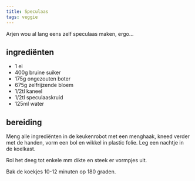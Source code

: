 ```yaml
---
title: Speculaas
tags: veggie
---
```


Arjen wou al lang eens zelf speculaas maken, ergo...

## ingrediënten

* 1 ei
* 400g bruine suiker
* 175g ongezouten boter
* 675g zelfrijzende bloem
* 1/2tl kaneel
* 1/2tl speculaaskruid
* 125ml water

## bereiding

Meng alle ingrediënten in de keukenrobot met een menghaak, kneed verder met de handen, vorm een bol en wikkel in plastic folie. Leg een nachtje in de koelkast.

Rol het deeg tot enkele mm dikte en steek er vormpjes uit.

Bak de koekjes 10-12 minuten op 180 graden.



